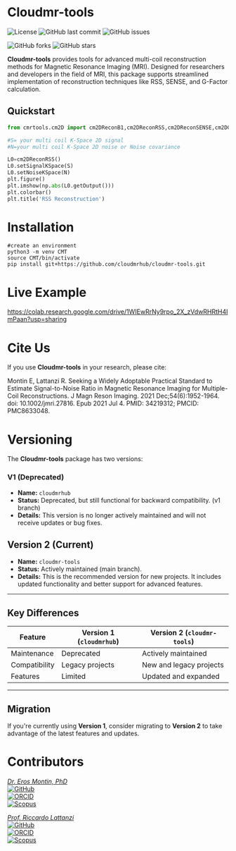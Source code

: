# Cloudmr-tools
![License](https://img.shields.io/github/license/cloudmrhub/cloudmr-tools)
![GitHub last commit](https://img.shields.io/github/last-commit/cloudmrhub/cloudmr-tools)
![GitHub issues](https://img.shields.io/github/issues/cloudmrhub/cloudmr-tools)

![GitHub forks](https://img.shields.io/github/forks/cloudmrhub/cloudmr-tools)
![GitHub stars](https://img.shields.io/github/stars/cloudmrhub/cloudmr-tools)

**Cloudmr-tools** provides tools for advanced multi-coil reconstruction methods for Magnetic Resonance Imaging (MRI). Designed for researchers and developers in the field of MRI, this package supports streamlined implementation of reconstruction techniques like RSS, SENSE, and G-Factor calculation.


## Quickstart
```python
from cmrtools.cm2D import cm2DReconB1,cm2DReconRSS,cm2DReconSENSE,cm2DGFactorSENSE

#S= your multi coil K-Space 2D signal
#N=your multi coil K-Space 2D noise or Noise covariance

L0=cm2DReconRSS()
L0.setSignalKSpace(S)
L0.setNoiseKSpace(N)
plt.figure()
plt.imshow(np.abs(L0.getOutput()))
plt.colorbar()
plt.title('RSS Reconstruction')

```
# Installation
```
#create an environment 
python3 -m venv CMT
source CMT/bin/activate
pip install git+https://github.com/cloudmrhub/cloudmr-tools.git
```
# Live Example

https://colab.research.google.com/drive/1WIEwRrNy9rpo_2X_zVdwRHRtH4ImPaan?usp=sharing

# Cite Us
If you use **Cloudmr-tools** in your research, please cite:

Montin E, Lattanzi R. Seeking a Widely Adoptable Practical Standard to Estimate Signal-to-Noise Ratio in Magnetic Resonance Imaging for Multiple-Coil Reconstructions. J Magn Reson Imaging. 2021 Dec;54(6):1952-1964. doi: 10.1002/jmri.27816. Epub 2021 Jul 4. PMID: 34219312; PMCID: PMC8633048.


# **Versioning**

The **Cloudmr-tools** package has two versions:

### **V1 (Deprecated)**
- **Name:** `cloudmrhub`
- **Status:** Deprecated, but still functional for backward compatibility. (v1 branch)
- **Details:** This version is no longer actively maintained and will not receive updates or bug fixes.


## **Version 2 (Current)**
- **Name:** `cloudmr-tools`
- **Status:** Actively maintained (main branch).
- **Details:** This is the recommended version for new projects. It includes updated functionality and better support for advanced features.

---

## **Key Differences**
| Feature                 | Version 1 (`cloudmrhub`)      | Version 2 (`cloudmr-tools`)  |
|-------------------------|------------------------------|-----------------------------|
| Maintenance             | Deprecated                  | Actively maintained         |
| Compatibility           | Legacy projects             | New and legacy projects     |
| Features                | Limited                     | Updated and expanded        |
---

## **Migration**
If you're currently using **Version 1**, consider migrating to **Version 2** to take advantage of the latest features and updates.


# Contributors
[*Dr. Eros Montin, PhD*](http://me.biodimensional.com)\
[![GitHub](https://img.shields.io/badge/GitHub-erosmontin-blue)](https://github.com/erosmontin)\
[![ORCID](https://img.shields.io/badge/ORCID-0000--0002--1773--0064-green)](https://orcid.org/0000-0002-1773-0064)\
[![Scopus](https://img.shields.io/badge/Scopus-35604121500-orange)](https://www.scopus.com/authid/detail.uri?authorId=35604121500)


[*Prof. Riccardo Lattanzi*](https://med.nyu.edu/faculty/riccardo-lattanzi)\
[![GitHub](https://img.shields.io/badge/GitHub-rlattanzi-blue)](https://github.com/rlattanzi)\
[![ORCID](https://img.shields.io/badge/ORCID-0000--0002--8240--5903-green)](https://orcid.org/0000-0002-8240-5903)\
[![Scopus](https://img.shields.io/badge/Scopus-6701330033-orange)](https://www.scopus.com/authid/detail.uri?authorId=6701330033)